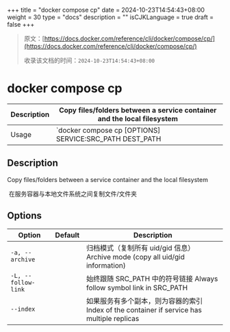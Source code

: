 +++
title = "docker compose cp"
date = 2024-10-23T14:54:43+08:00
weight = 30
type = "docs"
description = ""
isCJKLanguage = true
draft = false
+++

> 原文：[https://docs.docker.com/reference/cli/docker/compose/cp/](https://docs.docker.com/reference/cli/docker/compose/cp/)
>
> 收录该文档的时间：`2024-10-23T14:54:43+08:00`

# docker compose cp

| Description | Copy files/folders between a service container and the local filesystem |
| :---------- | ------------------------------------------------------------ |
| Usage       | `docker compose cp [OPTIONS] SERVICE:SRC_PATH DEST_PATH|- docker compose cp [OPTIONS] SRC_PATH|- SERVICE:DEST_PATH` |

## Description

Copy files/folders between a service container and the local filesystem

​	在服务容器与本地文件系统之间复制文件/文件夹

## Options

| Option              | Default | Description                                                  |
| ------------------- | ------- | ------------------------------------------------------------ |
| `-a, --archive`     |         | 归档模式（复制所有 uid/gid 信息） Archive mode (copy all uid/gid information) |
| `-L, --follow-link` |         | 始终跟随 SRC_PATH 中的符号链接 Always follow symbol link in SRC_PATH |
| `--index`           |         | 如果服务有多个副本，则为容器的索引 Index of the container if service has multiple replicas |
